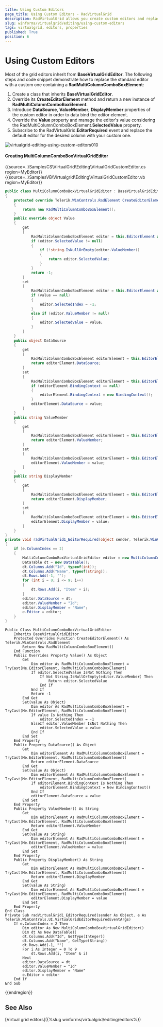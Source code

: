 ```yaml
---
title: Using Custom Editors
page_title: Using Custom Editors - RadVirtualGrid
description: RadVirtualGrid allows you create custom editors and replace the default ones.
slug: winforms/virtualgrid/editing/using-custom-editors
tags: virtualgrid, editors, properties
published: True
position: 6
---
```


# Using Custom Editors

Most of the grid editors inherit from __BaseVirtualGridEditor__. The following steps and code snippet demonstrate how to replace the standard editor with a custom one containing a __RadMultiColumnComboBoxElement__:

1. Create a class that inherits __BaseVirtualGridEditor__.
2. Override its __CreateEditorElement__ method and return a new instance of __RadMultiColumnComboBoxElement__.
3. Introduce __DataSource__, __ValueMember__, __DisplayMember__ properties of the custom editor in order to data bind the editor element.
4. Override the __Value__ property and manage the editor's value considering the RadMultiColumnComboBoxElement.__SelectedValue__ property.
5. Subscribe to the RadVirtualGrid.__EditorRequired__ event and replace the default editor for the desired column with your custom one.

![virtualgrid-editing-using-custom-editors010](images/virtualgrid-editing-using-custom-editors010.gif)

#### Creating MultiColumnComboBoxVirtualGridEditor 

{{source=..\SamplesCS\VirtualGrid\Editing\VirtualGridCustomEditor.cs region=MyEditor}} 
{{source=..\SamplesVB\Virtualgrid\Editing\VirtualGridCustomEditor.vb region=MyEditor}}
````C#
public class MultiColumnComboBoxVirtualGridEditor : BaseVirtualGridEditor
{
    protected override Telerik.WinControls.RadElement CreateEditorElement()
    {
        return new RadMultiColumnComboBoxElement();
    }
    public override object Value
    {
        get
        {
            RadMultiColumnComboBoxElement editor = this.EditorElement as RadMultiColumnComboBoxElement;
            if (editor.SelectedValue != null)
            {
                if (!string.IsNullOrEmpty(editor.ValueMember))
                {
                    return editor.SelectedValue;
                }
            }
            return -1;
        }
        set
        {
            RadMultiColumnComboBoxElement editor = this.EditorElement as RadMultiColumnComboBoxElement;
            if (value == null)
            {
                editor.SelectedIndex = -1;
            }
            else if (editor.ValueMember != null)
            {
                editor.SelectedValue = value;
            }
        }
    }
    public object DataSource
    {
        get
        {
            RadMultiColumnComboBoxElement editorElement = this.EditorElement as RadMultiColumnComboBoxElement;
            return editorElement.DataSource;
        }
        set
        {
            RadMultiColumnComboBoxElement editorElement = this.EditorElement as RadMultiColumnComboBoxElement;
            if (editorElement.BindingContext == null)
            {
                editorElement.BindingContext = new BindingContext();
            }
            editorElement.DataSource = value;
        }
    }
    public string ValueMember
    {
        get
        {
            RadMultiColumnComboBoxElement editorElement = this.EditorElement as RadMultiColumnComboBoxElement;
            return editorElement.ValueMember;
        }
        set
        {
            RadMultiColumnComboBoxElement editorElement = this.EditorElement as RadMultiColumnComboBoxElement;
            editorElement.ValueMember = value;
        }
    }
    public string DisplayMember
    {
        get
        {
            RadMultiColumnComboBoxElement editorElement = this.EditorElement as RadMultiColumnComboBoxElement;
            return editorElement.DisplayMember;
        }
        set
        {
            RadMultiColumnComboBoxElement editorElement = this.EditorElement as RadMultiColumnComboBoxElement;
            editorElement.DisplayMember = value;
        }
    }
}
private void radVirtualGrid1_EditorRequired(object sender, Telerik.WinControls.UI.VirtualGridEditorRequiredEventArgs e)
{
    if (e.ColumnIndex == 2)
    {
        MultiColumnComboBoxVirtualGridEditor editor = new MultiColumnComboBoxVirtualGridEditor();
        DataTable dt = new DataTable();
        dt.Columns.Add("Id", typeof(int));
        dt.Columns.Add("Name", typeof(string));
        dt.Rows.Add(-1, "");
        for (int i = 0; i <= 9; i++)
        {
            dt.Rows.Add(i, "Item" + i);
        }
        editor.DataSource = dt;
        editor.ValueMember = "Id";
        editor.DisplayMember = "Name";
        e.Editor = editor;
    }
}

````
````VB.NET
Public Class MultiColumnComboBoxVirtualGridEditor
    Inherits BaseVirtualGridEditor
    Protected Overrides Function CreateEditorElement() As Telerik.WinControls.RadElement
        Return New RadMultiColumnComboBoxElement()
    End Function
    Public Overrides Property Value() As Object
        Get
            Dim editor As RadMultiColumnComboBoxElement = TryCast(Me.EditorElement, RadMultiColumnComboBoxElement)
            If editor.SelectedValue IsNot Nothing Then
                If Not String.IsNullOrEmpty(editor.ValueMember) Then
                    Return editor.SelectedValue
                End If
            End If
            Return -1
        End Get
        Set(value As Object)
            Dim editor As RadMultiColumnComboBoxElement = TryCast(Me.EditorElement, RadMultiColumnComboBoxElement)
            If value Is Nothing Then
                editor.SelectedIndex = -1
            ElseIf editor.ValueMember IsNot Nothing Then
                editor.SelectedValue = value
            End If
        End Set
    End Property
    Public Property DataSource() As Object
        Get
            Dim editorElement As RadMultiColumnComboBoxElement = TryCast(Me.EditorElement, RadMultiColumnComboBoxElement)
            Return editorElement.DataSource
        End Get
        Set(value As Object)
            Dim editorElement As RadMultiColumnComboBoxElement = TryCast(Me.EditorElement, RadMultiColumnComboBoxElement)
            If editorElement.BindingContext Is Nothing Then
                editorElement.BindingContext = New BindingContext()
            End If
            editorElement.DataSource = value
        End Set
    End Property
    Public Property ValueMember() As String
        Get
            Dim editorElement As RadMultiColumnComboBoxElement = TryCast(Me.EditorElement, RadMultiColumnComboBoxElement)
            Return editorElement.ValueMember
        End Get
        Set(value As String)
            Dim editorElement As RadMultiColumnComboBoxElement = TryCast(Me.EditorElement, RadMultiColumnComboBoxElement)
            editorElement.ValueMember = value
        End Set
    End Property
    Public Property DisplayMember() As String
        Get
            Dim editorElement As RadMultiColumnComboBoxElement = TryCast(Me.EditorElement, RadMultiColumnComboBoxElement)
            Return editorElement.DisplayMember
        End Get
        Set(value As String)
            Dim editorElement As RadMultiColumnComboBoxElement = TryCast(Me.EditorElement, RadMultiColumnComboBoxElement)
            editorElement.DisplayMember = value
        End Set
    End Property
End Class
Private Sub radVirtualGrid1_EditorRequired(sender As Object, e As Telerik.WinControls.UI.VirtualGridEditorRequiredEventArgs)
    If e.ColumnIndex = 2 Then
        Dim editor As New MultiColumnComboBoxVirtualGridEditor()
        Dim dt As New DataTable()
        dt.Columns.Add("Id", GetType(Integer))
        dt.Columns.Add("Name", GetType(String))
        dt.Rows.Add(-1, "")
        For i As Integer = 0 To 9
            dt.Rows.Add(i, "Item" & i)
        Next
        editor.DataSource = dt
        editor.ValueMember = "Id"
        editor.DisplayMember = "Name"
        e.Editor = editor
    End If
End Sub

```` 

{{endregion}}

## See Also 

[Virtual grid editors]({%slug winforms/virtualgrid/editing/editors%})
